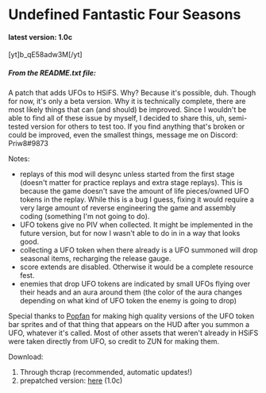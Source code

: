 # Undefined Fantastic Four Seasons
#### latest version: 1.0c

[yt]b_qE58adw3M[/yt]  
##### From the README.txt file:  
A patch that adds UFOs to HSiFS. Why? Because it's possible, duh.
Though for now, it's only a beta version. Why it is technically complete, there are most likely things that can (and should) be improved.
Since I wouldn't be able to find all of these issue by myself, I decided to share this, uh, semi-tested version for others to test too.
If you find anything that's broken or could be improved, even the smallest things, message me on Discord: Priw8#9873

Notes:
- replays of this mod will desync unless started from the first stage (doesn't matter for practice replays and extra stage replays). This is because the game doesn't save the amount of life pieces/owned UFO tokens in the replay. While this is a bug I guess, fixing it would require a very large amount of reverse engineering the game and assembly coding (something I'm not going to do).
- UFO tokens give no PIV when collected. It might be implemented in the future version, but for now I wasn't able to do in in a way that looks good.
- collecting a UFO token when there already is a UFO summoned will drop seasonal items, recharging the release gauge.
- score extends are disabled. Otherwise it would be a complete resource fest.
- enemies that drop UFO tokens are indicated by small UFOs flying over their heads and an aura around them (the color of the aura changes depending on what kind of UFO token the enemy is going to drop)

Special thanks to [Popfan](https://twitter.com/gensakudan) for making high quality versions of the UFO token bar sprites and of that thing that appears on the HUD after you summon a UFO, whatever it's called.
Most of other assets that weren't already in HSiFS were taken directly from UFO, so credit to ZUN for making them.

Download:
1. Through thcrap (recommended, automatic updates!)
2. prepatched version: [here](https://mega.nz/#!R1R0UKJI!DgtiUScsxIz0OPBPa__3KIESZlsFoaqgRBmTGh7Qx1c) (1.0c)